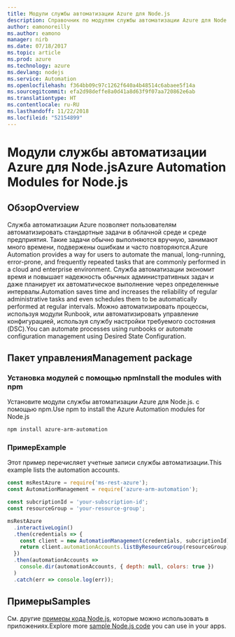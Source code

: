 ```yaml
---
title: Модули службы автоматизации Azure для Node.js
description: Справочник по модулям службы автоматизации Azure для Node.js
author: eamonoreilly
ms.author: eamono
manager: nirb
ms.date: 07/18/2017
ms.topic: article
ms.prod: azure
ms.technology: azure
ms.devlang: nodejs
ms.service: Automation
ms.openlocfilehash: f364bb09c97c1262f640a4b48514c6abaee5f14a
ms.sourcegitcommit: efa2d98deffe8a0d41a8d63f9f07aa720862e6ab
ms.translationtype: HT
ms.contentlocale: ru-RU
ms.lasthandoff: 11/22/2018
ms.locfileid: "52154899"
---
```

# <a name="azure-automation-modules-for-nodejs"></a><span data-ttu-id="e6557-103">Модули службы автоматизации Azure для Node.js</span><span class="sxs-lookup"><span data-stu-id="e6557-103">Azure Automation Modules for Node.js</span></span>

## <a name="overview"></a><span data-ttu-id="e6557-104">Обзор</span><span class="sxs-lookup"><span data-stu-id="e6557-104">Overview</span></span>

<span data-ttu-id="e6557-105">Служба автоматизации Azure позволяет пользователям автоматизировать стандартные задачи в облачной среде и среде предприятия. Такие задачи обычно выполняются вручную, занимают много времени, подвержены ошибкам и часто повторяются.</span><span class="sxs-lookup"><span data-stu-id="e6557-105">Azure Automation provides a way for users to automate the manual, long-running, error-prone, and frequently repeated tasks that are commonly performed in a cloud and enterprise environment.</span></span> <span data-ttu-id="e6557-106">Служба автоматизации экономит время и повышает надежность обычных административных задач и даже планирует их автоматическое выполнение через определенные интервалы.</span><span class="sxs-lookup"><span data-stu-id="e6557-106">Automation saves time and increases the reliability of regular administrative tasks and even schedules them to be automatically performed at regular intervals.</span></span> <span data-ttu-id="e6557-107">Можно автоматизировать процессы, используя модули Runbook, или автоматизировать управление конфигурацией, используя службу настройки требуемого состояния (DSC).</span><span class="sxs-lookup"><span data-stu-id="e6557-107">You can automate processes using runbooks or automate configuration management using Desired State Configuration.</span></span>

## <a name="management-package"></a><span data-ttu-id="e6557-108">Пакет управления</span><span class="sxs-lookup"><span data-stu-id="e6557-108">Management package</span></span>

### <a name="install-the-modules-with-npm"></a><span data-ttu-id="e6557-109">Установка модулей с помощью npm</span><span class="sxs-lookup"><span data-stu-id="e6557-109">Install the modules with npm</span></span>

<span data-ttu-id="e6557-110">Установите модули службы автоматизации Azure для Node.js. с помощью npm.</span><span class="sxs-lookup"><span data-stu-id="e6557-110">Use npm to install the Azure Automation modules for Node.js</span></span>

```bash
npm install azure-arm-automation
```

### <a name="example"></a><span data-ttu-id="e6557-111">Пример</span><span class="sxs-lookup"><span data-stu-id="e6557-111">Example</span></span>

<span data-ttu-id="e6557-112">Этот пример перечисляет учетные записи службы автоматизации.</span><span class="sxs-lookup"><span data-stu-id="e6557-112">This example lists the automation accounts.</span></span>

```javascript
const msRestAzure = require('ms-rest-azure');
const AutomationManagement = require('azure-arm-automation');

const subcriptionId = 'your-subscription-id';
const resourceGroup = 'your-resource-group';

msRestAzure
  .interactiveLogin()
  .then(credentials => {
    const client = new AutomationManagement(credentials, subcriptionId);
    return client.automationAccounts.listByResourceGroup(resourceGroup);
  })
  .then(automationAccounts =>
    console.dir(automationAccounts, { depth: null, colors: true })
  )
  .catch(err => console.log(err));
```

## <a name="samples"></a><span data-ttu-id="e6557-113">Примеры</span><span class="sxs-lookup"><span data-stu-id="e6557-113">Samples</span></span>

<span data-ttu-id="e6557-114">См. другие [примеры кода Node.js](https://azure.microsoft.com/resources/samples/?platform=nodejs), которые можно использовать в приложениях.</span><span class="sxs-lookup"><span data-stu-id="e6557-114">Explore more [sample Node.js code](https://azure.microsoft.com/resources/samples/?platform=nodejs) you can use in your apps.</span></span>
